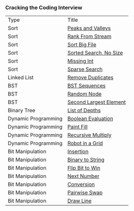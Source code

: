 
### Cracking the Coding Interview

<table>
  <tr>
    <td>Type</td>
    <td>Title</td>
  </tr>
  <tr>
    <td>Sort</td>
    <td><a href="../assets/sort/questions/_peaks_and_valleys/peaks_and_valleys.js">Peaks and Valleys</a></td>
  </tr>
  <tr>
    <td>Sort</td>
    <td><a href="../assets/sort/questions/_rank_from_stream/rank_from_stream.js">Rank From Stream</a></td>
  </tr>
  <tr>
    <td>Sort</td>
    <td><a href="../assets/sort/questions/_sort_big_file/sort_big_file.js">Sort Big File</a></td>
  </tr>
  <tr>
    <td>Sort</td>
    <td><a href="../assets/sort/questions/sorted_search_no_size/sorted_search_no_size.js">Sorted Search, No Size</a></td>
  </tr>
  <tr>
    <td>Sort</td>
    <td><a href="../assets/sort/questions/_missing_int/missing_int.js">Missing Int</a></td>
  </tr>
  <tr>
    <td>Sort</td>
    <td><a href="../assets/sort/questions/_sparse_search/sparse_search.js">Sparse Search</a></td>
  </tr>
  <tr>
    <td>Linked List</td>
    <td><a href="../assets/linked_lists/questions/remove_duplicates/remove_duplicates.js">Remove Duplicates</a></td>
  </tr>
  <tr>
    <td>BST</td>
    <td><a href="../assets/graphs/questions/bst/bst_sequences/bst_sequences.js">BST Sequences</a></td>
  </tr>
  <tr>
    <td>BST</td>
    <td><a href="../assets/graphs/questions/bst/random_node/random_node.js">Random Node</a></td>
  </tr>
  <tr>
    <td>BST</td>
    <td><a href="../assets/graphs/questions/bst/second_largest_element/second_largest_element.js">Second Largest Element</a></td>
  </tr>
  <tr>
    <td>Binary Tree</td>
    <td><a href="../assets/graphs/questions/binary_tree/list_of_depths/list_of_depths.js">List of Depths</a></td>
  </tr>
  <tr>
    <td>Dynamic Programming</td>
    <td><a href="../assets/dynamic_programming/questions/_boolean_evaluation/boolean_evaluation.js">Boolean Evaluation</a></td>
  </tr>
  <tr>
    <td>Dynamic Programming</td>
    <td><a href="../assets/dynamic_programming/questions/_paint_fill/paint_fill.js">Paint Fill</a></td>
  </tr>
  <tr>
    <td>Dynamic Programming</td>
    <td><a href="../assets/dynamic_programming/questions/_recursive_multiply/recursive_multiply.js">Recursive Multiply</a></td>
  </tr>
  <tr>
    <td>Dynamic Programming</td>
    <td><a href="../assets/dynamic_programming/questions/_robot_in_a_grid/robot_in_a_grid.js">Robot in a Grid</a></td>
  </tr>
  <tr>
    <td>Bit Manipulation</td>
    <td><a href="../assets/bit_manipulation/questions/insertion/insertion.js">Insertion</a></td>
  </tr>
  <tr>
    <td>Bit Manipulation</td>
    <td><a href="../assets/bit_manipulation/questions/_binary_to_string/binary_to_string.js">Binary to String</a></td>
  </tr>
  <tr>
    <td>Bit Manipulation</td>
    <td><a href="../assets/bit_manipulation/questions/flip_bit_to_win/flip_bit_to_win.js">Flip Bit to Win</a></td>
  </tr>
  <tr>
    <td>Bit Manipulation</td>
    <td><a href="../assets/bit_manipulation/questions/_next_number/next_number.js">Next Number</a></td>
  </tr>
  <tr>
    <td>Bit Manipulation</td>
    <td><a href="../assets/bit_manipulation/questions/conversion/conversion.js">Conversion</a></td>
  </tr>
  <tr>
    <td>Bit Manipulation</td>
    <td><a href="../assets/bit_manipulation/questions/pairwise_swap/pairwise_swap.js">Pairwise Swap</a></td>
  </tr>
  <tr>
    <td>Bit Manipulation</td>
    <td><a href="../assets/bit_manipulation/questions/_draw_line/draw_line.js">Draw Line</a></td>
  </tr>
</table>
